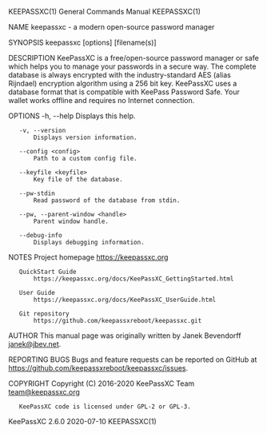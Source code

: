 KEEPASSXC(1)                                                                      General Commands Manual                                                                     KEEPASSXC(1)

NAME
       keepassxc - a modern open-source password manager

SYNOPSIS
       keepassxc [options] [filename(s)]

DESCRIPTION
       KeePassXC is a free/open-source password manager or safe which helps you to manage your passwords in a secure way. The complete database is always encrypted with the
       industry-standard AES (alias Rijndael) encryption algorithm using a 256 bit key. KeePassXC uses a database format that is compatible with KeePass Password Safe. Your wallet works
       offline and requires no Internet connection.

OPTIONS
       -h, --help
           Displays this help.

       -v, --version
           Displays version information.

       --config <config>
           Path to a custom config file.

       --keyfile <keyfile>
           Key file of the database.

       --pw-stdin
           Read password of the database from stdin.

       --pw, --parent-window <handle>
           Parent window handle.

       --debug-info
           Displays debugging information.

NOTES
       Project homepage
           https://keepassxc.org

       QuickStart Guide
           https://keepassxc.org/docs/KeePassXC_GettingStarted.html

       User Guide
           https://keepassxc.org/docs/KeePassXC_UserGuide.html

       Git repository
           https://github.com/keepassxreboot/keepassxc.git

AUTHOR
       This manual page was originally written by Janek Bevendorff janek@jbev.net.

REPORTING BUGS
       Bugs and feature requests can be reported on GitHub at https://github.com/keepassxreboot/keepassxc/issues.

COPYRIGHT
       Copyright (C) 2016-2020 KeePassXC Team team@keepassxc.org

       KeePassXC code is licensed under GPL-2 or GPL-3.

KeePassXC 2.6.0                                                                         2020-07-10                                                                            KEEPASSXC(1)
